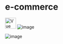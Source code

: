 # e-commerce

<a href="https://vuejs.org/" target="_blank" rel="noreferrer"><img src="https://raw.githubusercontent.com/danielcranney/readme-generator/main/public/icons/skills/vuejs-colored.svg" width="36" height="36" alt="Vue" /></a>
![image](https://github.com/AlexVRBK/e-commerce-avion/assets/82229268/8b7f837c-93c6-4022-99f2-8f3dbcb8a1cf)

![image](https://github.com/AlexVRBK/e-commerce-avion/assets/82229268/759d0a88-8fe5-42e3-b29f-69a4880db771)

